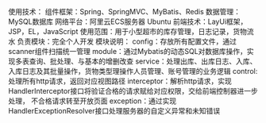 使用技术： 
    组件框架：Spring、SpringMVC、MyBatis、Redis
    数据管理：MySQL数据库
    网络平台：阿里云ECS服务器 Ubuntu
    前端技术：LayUi框架，JSP，EL，JavaScript
使用范围：用于小型超市的库存管理，日志记录，货物流水
负责模块：完全个人开发
模块说明：
  config：存放所有配置文件，通过scanner组件扫描统一管理
  module：通过Mybatis的动态SQL对数据库操作，实现多表查询、批处理、与基本的增删改查
  service：处理出库、出库日志、入库、入库日志及其批量操作，货物类型理操作人员管理、账号管理的业务逻辑
  control: 处理所有http请求，返回对应视图路径
  interceptor：解析http请求，实现HandlerInterceptor接口将验证合格的请求赋给对应权限，交给前端控制器进一步处理， 不合格请求转至开放页面
  exception：通过实现HandlerExceptionResolver接口处理服务器的自定义异常和未知错误

